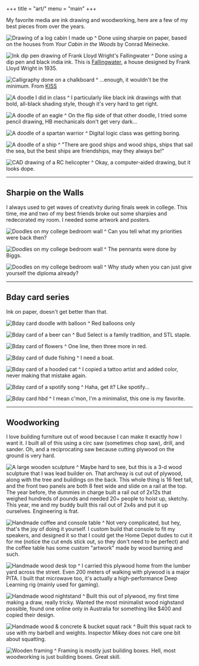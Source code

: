 +++
title = "art/"
menu = "main"
+++

My favorite media are ink drawing and woodworking, here are a few of my best pieces from over the years. 

![Drawing of a log cabin I made up](drawing-log-cabin.jpg)
^ Done using sharpie on paper, based on the houses from *Your Cabin in the Woods* by Conrad Meinecke.

![Ink dip pen drawing of Frank Lloyd Wright's Fallingwater](drawing-fallingwater.jpg)
^ Done using a dip pen and black india ink. This is [Fallingwater](https://en.wikipedia.org/wiki/Fallingwater), a house designed by Frank Lloyd Wright in 1935.

![Calligraphy done on a chalkboard](drawing-chalkboard.jpg)
^ ...enough, it wouldn't be the minimum. From [KISS](/blog/kiss)

![A doodle I did in class](drawing-relativity.jpg)
^ I particularly like black ink drawings with that bold, all-black shading style, though it's very hard to get right.

![A doodle of an eagle](drawing-eagle.jpg)
^ On the flip side of that other doodle, I tried some pencil drawing, HB mechanicals don't get very dark...

![A doodle of a spartan warrior](drawing-spartan.jpg)
^ Digital logic class was getting boring.

![A doodle of a ship](drawing-ship.jpg)
^ "There are good ships and wood ships, ships that sail the sea, but the best ships are friendships, may they always be!"

![CAD drawing of a RC helicopter](drawing-helicopter.jpg)
^ Okay, a computer-aided drawing, but it looks dope.

---
## Sharpie on the Walls 
I always used to get waves of creativity during finals week in college. This time, me and two of my best friends broke out some sharpies and redecorated my room. I needed some artwork and posters.

![Doodles on my college bedroom wall](drawing-frat-walls.jpg)
^ Can you tell what my priorities were back then?

![Doodles on my college bedroom wall](drawing-frat-walls3.jpg)
^ The pennants were done by Biggs.

![Doodles on my college bedroom wall](drawing-frat-walls2.jpg)
^ Why study when you can just give yourself the diploma already?

---
## Bday card series
Ink on paper, doesn't get better than that.

![Bday card doodle with balloon](drawing-bday-balloon.jpg)
^ Red balloons only

![Bday card of a beer can](drawing-bday-beer.jpg)
^ Bud Select is a family tradition, and STL staple.

![Bday card of flowers](drawing-bday-flowers.jpg)
^ One line, then three more in red.

![Bday card of dude fishing](drawing-bday-fishing.jpg)
^ I need a boat.

![Bday card of a hooded cat](drawing-bday-cat.jpg)
^ I copied a tattoo artist and added color, never making that mistake again.

![Bday card of a spotify song](drawing-bday-spotify.jpg)
^ Haha, get it? Like spotify...

![Bday card hbd](drawing-bday-hbd.jpg)
^ I mean c'mon, I'm a minimalist, this one is my favorite.

---
## Woodworking
I love building furniture out of wood because I can make it exactly how I want it. I built all of this using a circ saw (sometimes chop saw), drill, and sander. Oh, and a reciprocating saw because cutting plywood on the ground is very hard.

![A large wooden sculpture](wood-housedecks.jpg)
^ Maybe hard to see, but this is a 3-d wood sculpture that I was lead builder on. That archway is cut out of plywood, along with the tree and buildings on the back. This whole thing is 16 feet tall, and the front two panels are both 8 feet wide and slide on a rail at the top. The year before, the dummies in charge built a rail out of 2x12s that weighed hundreds of pounds and needed 20+ people to hoist up, sketchy. This year, me and my buddy built this rail out of 2x4s and put it up ourselves. Engineering is frat.

![Handmade coffee and console table](wood-living-room.jpg)
^ Not very complicated, but hey, that's the joy of doing it yourself. I custom build that console to fit my speakers, and designed it so that I could get the Home Depot dudes to cut it for me (notice the cut ends stick out, so they don't need to be perfect) and the coffee table has some custom "artwork" made by wood burning and such.

![Handmade wood desk top](wood-desk.jpg)
^ I carried this plywood home from the lumber yard across the street. Even 200 meters of walking with plywood is a major PITA. I built that microwave too, it's actually a high-performance Deep Learning rig (mainly used for gaming).

![Handmade wood nightstand](wood-nightstand.jpg)
^ Built this out of plywood, my first time making a draw, really tricky. Wanted the most minimalist wood nighstand possible, found one online only in Australia for something like $400 and copied their design.

![Handmade wood & concrete & bucket squat rack](wood-squat-rack.jpg)
^ Built this squat rack to use with my barbell and weights. Inspector Mikey does not care one bit about squatting.

![Wooden framing](wood-framing.jpg)
^ Framing is mostly just building boxes. Hell, most woodworking is just building boxes. Great skill.



